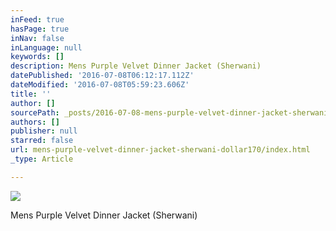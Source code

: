 ```yaml
---
inFeed: true
hasPage: true
inNav: false
inLanguage: null
keywords: []
description: Mens Purple Velvet Dinner Jacket (Sherwani)
datePublished: '2016-07-08T06:12:17.112Z'
dateModified: '2016-07-08T05:59:23.606Z'
title: ''
author: []
sourcePath: _posts/2016-07-08-mens-purple-velvet-dinner-jacket-sherwani-dollar170.md
authors: []
publisher: null
starred: false
url: mens-purple-velvet-dinner-jacket-sherwani-dollar170/index.html
_type: Article

---
```

![](https://the-grid-user-content.s3-us-west-2.amazonaws.com/fd158b73-7173-4e88-bbef-c713db57dc3c.jpg)

Mens Purple Velvet Dinner Jacket (Sherwani)